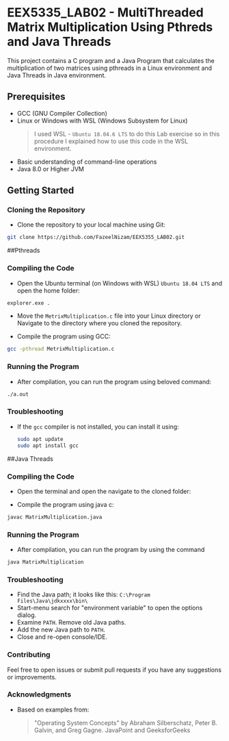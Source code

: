 # EEX5335_LAB02 - MultiThreaded Matrix Multiplication Using Pthreds and Java Threads

This project contains a C program and a Java Program that calculates the multiplication of two matrices using pthreads in a Linux environment and Java Threads in Java environment.

## Prerequisites

- GCC (GNU Compiler Collection)
- Linux or Windows with WSL (Windows Subsystem for Linux)
  > I used WSL - `Ubuntu 18.04.6 LTS` to do this Lab exercise so in this procedure I explained how to use this code in the WSL environment.
- Basic understanding of command-line operations
- Java 8.0 or Higher JVM

## Getting Started

### Cloning the Repository

- Clone the repository to your local machine using Git:

```sh
git clone https://github.com/FazeelNizam/EEX5355_LAB02.git
```

##Pthreads

### Compiling the Code

- Open the Ubuntu terminal (on Windows with WSL) `Ubuntu 18.04 LTS` and open the home folder:

```sh
explorer.exe .
```

- Move the `MetrixMultiplication.c` file into your Linux directory or Navigate to the directory where you cloned the repository.

- Compile the program using GCC:

```sh
gcc -pthread MetrixMultiplication.c
```

### Running the Program

- After compilation, you can run the program using beloved command:

```sh
./a.out
```

### Troubleshooting

- If the `gcc` compiler is not installed, you can install it using:

  ```sh
  sudo apt update
  sudo apt install gcc
  ```

##Java Threads

### Compiling the Code

- Open the terminal and open the navigate to the cloned folder:

- Compile the program using java c:

```sh
javac MatrixMultiplication.java
```

### Running the Program

- After compilation, you can run the program by using the command
```sh
java MatrixMultiplication
```

### Troubleshooting

- Find the Java path; it looks like this: `C:\Program Files\Java\jdkxxxx\bin\`
- Start-menu search for "environment variable" to open the options dialog.
- Examine `PATH`. Remove old Java paths.
- Add the new Java path to `PATH`.
- Close and re-open console/IDE.

### Contributing

Feel free to open issues or submit pull requests if you have any suggestions or improvements.

### Acknowledgments

- Based on examples from:
  > "Operating System Concepts" by Abraham Silberschatz, Peter B. Galvin, and Greg Gagne.
  > JavaPoint and GeeksforGeeks
